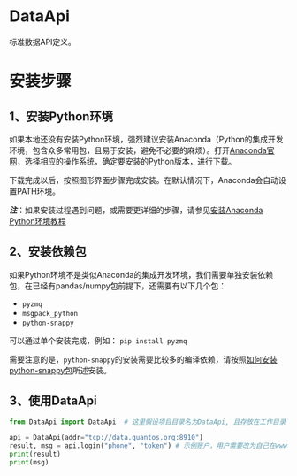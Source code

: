 # DataApi

标准数据API定义。

# 安装步骤

## 1、安装Python环境

如果本地还没有安装Python环境，强烈建议安装Anaconda（Python的集成开发环境，包含众多常用包，且易于安装，避免不必要的麻烦）。打开[Anaconda官网](http://www.continuum.io/downloads)，选择相应的操作系统，确定要安装的Python版本，进行下载。

下载完成以后，按照图形界面步骤完成安装。在默认情况下，Anaconda会自动设置PATH环境。

***注***：如果安装过程遇到问题，或需要更详细的步骤，请参见[安装Anaconda Python环境教程](https://github.com/quantOS-org/JAQS/blob/master/doc/install.md#1安装python环境)

## 2、安装依赖包

如果Python环境不是类似Anaconda的集成开发环境，我们需要单独安装依赖包，在已经有pandas/numpy包前提下，还需要有以下几个包：
- `pyzmq`
- `msgpack_python`
- `python-snappy`

可以通过单个安装完成，例如： `pip install pyzmq`

需要注意的是，`python-snappy`的安装需要比较多的编译依赖，请按照[如何安装python-snappy包](https://github.com/quantOS-org/JAQS/blob/master/doc/install.md#如何安装python-snappy包)所述安装。


## 3、使用DataApi

```python
from DataApi import DataApi  # 这里假设项目目录名为DataApi, 且存放在工作目录下

api = DataApi(addr="tcp://data.quantos.org:8910")
result, msg = api.login("phone", "token") # 示例账户，用户需要改为自己在www.quantos.org上注册的账户
print(result)
print(msg)
```

